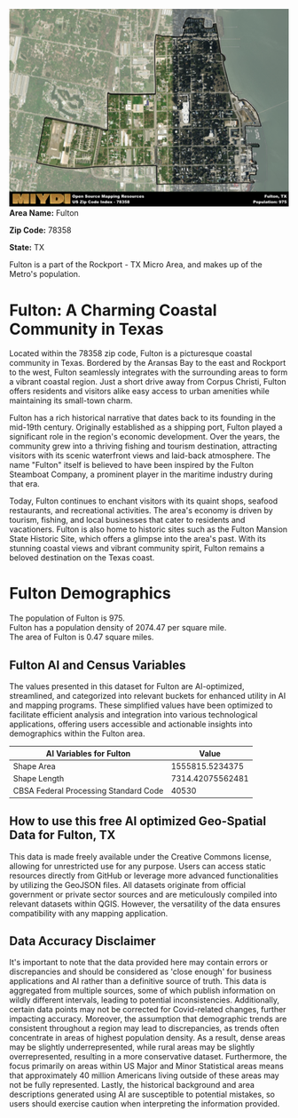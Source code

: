 ![Image Alt Text](../_images/78358.png)
**Area Name:** Fulton

**Zip Code:** 78358

**State:** TX

Fulton is a part of the Rockport - TX Micro Area, and makes up  of the Metro's population.  

# Fulton: A Charming Coastal Community in Texas  

Located within the 78358 zip code, Fulton is a picturesque coastal community in Texas. Bordered by the Aransas Bay to the east and Rockport to the west, Fulton seamlessly integrates with the surrounding areas to form a vibrant coastal region. Just a short drive away from Corpus Christi, Fulton offers residents and visitors alike easy access to urban amenities while maintaining its small-town charm.

Fulton has a rich historical narrative that dates back to its founding in the mid-19th century. Originally established as a shipping port, Fulton played a significant role in the region's economic development. Over the years, the community grew into a thriving fishing and tourism destination, attracting visitors with its scenic waterfront views and laid-back atmosphere. The name "Fulton" itself is believed to have been inspired by the Fulton Steamboat Company, a prominent player in the maritime industry during that era.

Today, Fulton continues to enchant visitors with its quaint shops, seafood restaurants, and recreational activities. The area's economy is driven by tourism, fishing, and local businesses that cater to residents and vacationers. Fulton is also home to historic sites such as the Fulton Mansion State Historic Site, which offers a glimpse into the area's past. With its stunning coastal views and vibrant community spirit, Fulton remains a beloved destination on the Texas coast.

# Fulton Demographics

The population of Fulton is 975.  
Fulton has a population density of 2074.47 per square mile.  
The area of Fulton is 0.47 square miles.  

## Fulton AI and Census Variables

The values presented in this dataset for Fulton are AI-optimized, streamlined, and categorized into relevant buckets for enhanced utility in AI and mapping programs. These simplified values have been optimized to facilitate efficient analysis and integration into various technological applications, offering users accessible and actionable insights into demographics within the Fulton area.

| AI Variables for Fulton | Value |
|-------------|-------|
| Shape Area | 1555815.5234375 |
| Shape Length | 7314.42075562481 |
| CBSA Federal Processing Standard Code | 40530 |

## How to use this free AI optimized Geo-Spatial Data for Fulton, TX

This data is made freely available under the Creative Commons license, allowing for unrestricted use for any purpose. Users can access static resources directly from GitHub or leverage more advanced functionalities by utilizing the GeoJSON files. All datasets originate from official government or private sector sources and are meticulously compiled into relevant datasets within QGIS. However, the versatility of the data ensures compatibility with any mapping application.

## Data Accuracy Disclaimer
It's important to note that the data provided here may contain errors or discrepancies and should be considered as 'close enough' for business applications and AI rather than a definitive source of truth. This data is aggregated from multiple sources, some of which publish information on wildly different intervals, leading to potential inconsistencies. Additionally, certain data points may not be corrected for Covid-related changes, further impacting accuracy. Moreover, the assumption that demographic trends are consistent throughout a region may lead to discrepancies, as trends often concentrate in areas of highest population density. As a result, dense areas may be slightly underrepresented, while rural areas may be slightly overrepresented, resulting in a more conservative dataset. Furthermore, the focus primarily on areas within US Major and Minor Statistical areas means that approximately 40 million Americans living outside of these areas may not be fully represented. Lastly, the historical background and area descriptions generated using AI are susceptible to potential mistakes, so users should exercise caution when interpreting the information provided.
